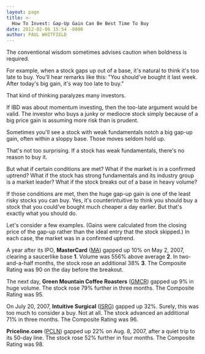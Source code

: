 ```yaml
---
layout: page
title: >-
  How To Invest: Gap-Up Gain Can Be Best Time To Buy
date: 2012-02-06 15:54 -0800
author: PAUL WHITFIELD
---
```





The conventional wisdom sometimes advises caution when boldness is required.


For example, when a stock gaps up out of a base, it's natural to think it's too late to buy. You'll hear remarks like this: "You should've bought it last week. After today's big gain, it's way too late to buy."


That kind of thinking paralyzes many investors.


If IBD was about momentum investing, then the too-late argument would be valid. The investor who buys a junky or mediocre stock simply because of a big price gain is assuming more risk than is prudent.


Sometimes you'll see a stock with weak fundamentals notch a big gap-up gain, often within a sloppy base. Those moves seldom hold up.


That's not too surprising. If a stock has weak fundamentals, there's no reason to buy it.


But what if certain conditions are met? What if the market is in a confirmed uptrend? What if the stock has strong fundamentals and its industry group is a market leader? What if the stock breaks out of a base in heavy volume?


If those conditions are met, then the huge gap-up gain is one of the least risky stocks you can buy. Yes, it's counterintuitive to think you should buy a stock that you could've bought much cheaper a day earlier. But that's exactly what you should do.


Let's consider a few examples. (Gains were calculated from the closing price of the gap-up rather than the ideal entry that the stock skipped.) In each case, the market was in a confirmed uptrend.


A year after its IPO, **MasterCard** ([MA](https://research.investors.com/quote.aspx?symbol=MA)) gapped up 10% on May 2, 2007, clearing a saucerlike base **1**. Volume was 556% above average **2**. In two-and-a-half months, the stock rose an additional 38% **3**. The Composite Rating was 90 on the day before the breakout.


The next day, **Green Mountain Coffee Roasters** ([GMCR](https://research.investors.com/quote.aspx?symbol=GMCR)) gapped up 9% in huge volume. The stock rose 79% further in three months. The Composite Rating was 95.


On July 20, 2007, **Intuitive Surgical** ([ISRG](https://research.investors.com/quote.aspx?symbol=ISRG)) gapped up 32%. Surely, this was too much to consider a buy. Not at all. The stock advanced an additional 71% in three months. The Composite Rating was 96.


**Priceline.com** ([PCLN](https://research.investors.com/quote.aspx?symbol=PCLN)) gapped up 22% on Aug. 8, 2007, after a quiet trip to its 50-day line. The stock rose 52% further in four months. The Composite Rating was 98.




